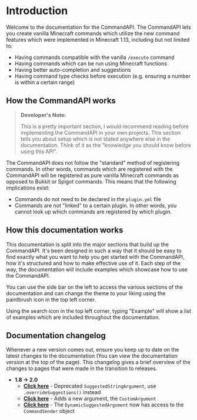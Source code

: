 # Introduction

Welcome to the documentation for the CommandAPI. The CommandAPI lets you create vanilla Minecraft commands which utilize the new command features which were implemented in Minecraft 1.13, including but not limited to:

* Having commands compatible with the vanilla `/execute` command
* Having commands which can be run using Minecraft functions
* Having better auto-completion and suggestions
* Having command type checks before execution (e.g. ensuring a number is within a certain range)

## How the CommandAPI works

> **Developer's Note:**
>
> This is a pretty important section, I would recommend reading before implementing the CommandAPI in your own projects. This section tells you about setup which is not stated anywhere else in the documentation. Think of it as the "knowledge you should know before using this API".

The CommandAPI does not follow the "standard" method of registering commands. In other words, commands which are registered with the CommandAPI will be registered as pure vanilla Minecraft commands as opposed to Bukkit or Spigot commands. This means that the following implications exist:

* Commands do not need to be declared in the `plugin.yml` file
* Commands are not "linked" to a certain plugin. In other words, you cannot look up which commands are registered by which plugin.

## How this documentation works

This documentation is split into the major sections that build up the CommandAPI. It's been designed in such a way that it should be easy to find exactly what you want to help you get started with the CommandAPI, how it's structured and how to make effective use of it. Each step of the way, the documentation will include examples which showcase how to use the CommandAPI. 

You can use the side bar on the left to access the various sections of the documentation and can change the theme to your liking using the paintbrush icon in the top left corner. 

Using the search icon in the top left corner, typing "Example" will show a list of examples which are included throughout the documentation.

## Documentation changelog

Whenever a new version comes out, ensure you keep up to date on the latest changes to the documentation (You can view the documentation version at the top of the page). This changelog gives a brief overview of the changes to pages that were made in the transition to releases.

- **1.8 → 2.0**
  - **[Click here](./arguments.html#arguments-with-overrideable-suggestions)** - Deprecated `SuggestedStringArgument`, use `.overrideSuggestions()` instead
  - **[Click here](./customarguments.md)** - Adds a new argument, the `CustomArgument` 
  - **[Click here](./dynsugargs.md)** - The `DynamicSuggestedArgument` now has access to the `CommandSender` object
